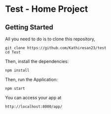# Test - Home Project

## Getting Started

All you need to do is to clone this repository,


```
git clone https://github.com/Kathiresan23/test
cd Test
```

Then, install the dependencies:

```
npm install
```

Then, run the Application:

```
npm start
```

You can access your app at 

```
http://localhost:8000/app/
```